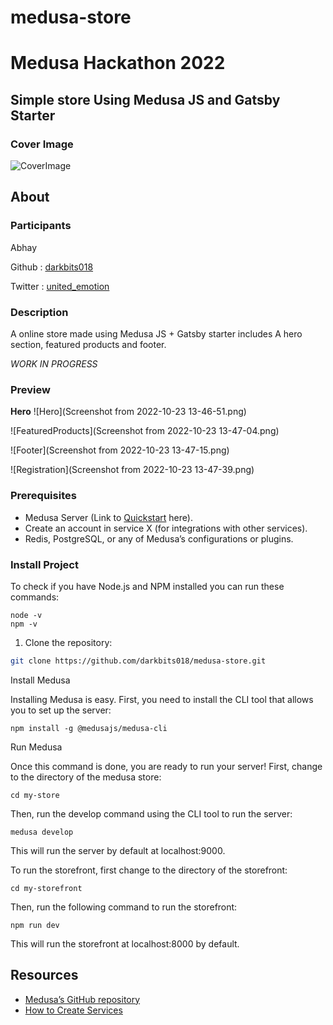 # medusa-store
# Medusa Hackathon 2022

## Simple store Using Medusa JS and Gatsby Starter

### Cover Image

![CoverImage](galaxy-cover-template#2.jpg)

## About

### Participants

Abhay     

Github : [darkbits018](https://github.com/darkbits018)      

Twitter : [united_emotion](https://twitter.com/united_emotion)

### Description
A online store made using Medusa JS + Gatsby starter
includes A hero section, featured products and footer.   

_WORK IN PROGRESS_

### Preview

**Hero**
![Hero](Screenshot from 2022-10-23 13-46-51.png)   

![FeaturedProducts](Screenshot from 2022-10-23 13-47-04.png)   

![Footer](Screenshot from 2022-10-23 13-47-15.png)  

![Registration](Screenshot from 2022-10-23 13-47-39.png)     




### Prerequisites

- Medusa Server (Link to [Quickstart](https://docs.medusajs.com/quickstart/quick-start) here).
- Create an account in service X (for integrations with other services).
- Redis, PostgreSQL, or any of Medusa’s configurations or plugins.

### Install Project

To check if you have Node.js and NPM installed you can run these commands:
```
node -v
npm -v

```
1. Clone the repository:

```bash
git clone https://github.com/darkbits018/medusa-store.git
```

Install Medusa

Installing Medusa is easy. First, you need to install the CLI tool that allows you to set up the server:
```
npm install -g @medusajs/medusa-cli

```

Run Medusa

Once this command is done, you are ready to run your server! First, change to the directory of the medusa store:
```
cd my-store
```
Then, run the develop command using the CLI tool to run the server:
```
medusa develop
```
This will run the server by default at localhost:9000.

To run the storefront, first change to the directory of the storefront:
```
cd my-storefront
```
Then, run the following command to run the storefront:
```
npm run dev
```
This will run the storefront at localhost:8000 by default.





## Resources

- [Medusa’s GitHub repository](https://github.com/medusajs/medusa)
- [How to Create Services](https://docs.medusajs.com/advanced/backend/services/create-service)
